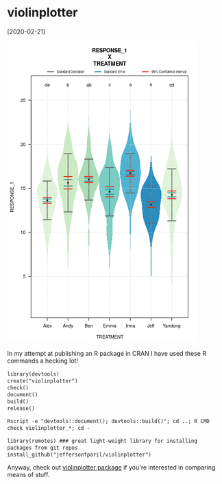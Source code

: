 # violinplotter

[2020-02-21]

![](/img/2020-02-21.png)

In my attempt at publishing an R package in CRAN I have used these R commands a hecking lot!
```
library(devtools)
create("violinplotter")
check()
document()
build()
release()
```
```
Rscript -e "devtools::document(); devtools::build()"; cd ..; R CMD check violinplotter_*; cd -
```
```
library(remotes) ### great light-weight library for installing packages from git repos
install_github("jeffersonfparil/violinplotter")
```
Anyway, check out [violinplotter package](https://github.com/jeffersonfparil/violinplotter) if you're interested in comparing means of stuff.